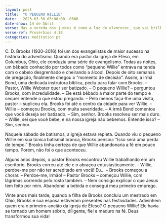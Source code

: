```yaml
---
layout: post
title:  "O PEQUENO WILLIE"
date:   2023-03-30 03:00:00 -0300
date-show: 14 de Abril
verse: Mas a vereda dos justos é como a luz do alvorecer, que vai brilhando mais e mais até ser dia claro.
verse-ref: Provérbios 4:18
categories: meditation pt
---
```


C. D. Brooks (1930–2016) foi um dos evangelistas de maior sucesso na história do adventismo. Quando era pastor da igreja de Éfeso, em Columbus, Ohio, ele conduziu uma série de evangelismo. Todas as noites, um bêbado conhecido por todos como “pequeno Willie” entrava na tenda com o cabelo desgrenhado e cheirando a álcool. Depois de oito semanas de pregação, finalmente chegou o “momento de decisão”. Assim, a irmã Bond, uma dedicada instrutora bíblica, pediu para falar com Brooks.
– Pastor, Willie Webster quer ser batizado.
– O pequeno Willie? – perguntou Brooks, com incredulidade. – Ele está bêbado a maior parte do tempo e sequer entende o que estou pregando.
– Pelo menos faça-lhe uma visita, pastor – suplicou ela.
Brooks foi até o centro da cidade para ver Willie.
– Willie – começou Brooks, com muita severidade. – A irmã Bond comentou que você deseja ser batizado.
– Sim, senhor.
Brooks resolveu ser mais duro.
– Willie, sei que você bebe, e na nossa igreja não bebemos. Entende isso?
– Sim, senhor.

Naquele sábado de batismos, a igreja estava repleta. Quando viu o pequeno Willie em sua túnica batismal branca, Brooks pensou: “Isso será uma perda de tempo.” Brooks tinha certeza de que Willie abandonaria a fé em pouco tempo. Porém, não foi o que aconteceu.

Alguns anos depois, o pastor Brooks encontrou Willie trabalhando em um escritório. Brooks correu até ele e o abraçou entusiasticamente.
– Willie, perdoe-me por não ter acreditado em você! Eu… – Brooks começou a chorar. – Perdoe-me, irmão!
– Pastor Brooks – começou Willie, com lágrimas correndo pelo rosto também. – Nem consigo explicar o que Jesus tem feito por mim. Abandonei a bebida e consegui meu primeiro emprego.

Vinte anos mais tarde, quando a filha de Brooks concluiu um mestrado em Ohio, Brooks e sua esposa estiveram presentes nas festividades. Adivinhem quem era o primeiro-ancião da igreja de Éfeso? O pequeno Willie! Ele havia se tornado um homem sóbrio, diligente, fiel e maduro na fé. Deus transformou sua vida!
